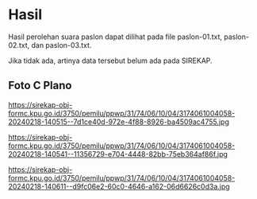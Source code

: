 # Hasil

Hasil perolehan suara paslon dapat dilihat pada file paslon-01.txt, paslon-02.txt, dan paslon-03.txt.

Jika tidak ada, artinya data tersebut belum ada pada SIREKAP.

## Foto C Plano

https://sirekap-obj-formc.kpu.go.id/3750/pemilu/ppwp/31/74/06/10/04/3174061004058-20240218-140515--7d1ce40d-972e-4f88-8926-ba4509ac4755.jpg

https://sirekap-obj-formc.kpu.go.id/3750/pemilu/ppwp/31/74/06/10/04/3174061004058-20240218-140541--11356729-e704-4448-82bb-75eb364af86f.jpg

https://sirekap-obj-formc.kpu.go.id/3750/pemilu/ppwp/31/74/06/10/04/3174061004058-20240218-140611--d9fc06e2-60c0-4646-a162-06d6626c0d3a.jpg
